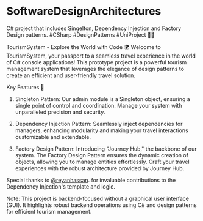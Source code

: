 # SoftwareDesignArchitectures
C# project that includes Singelton, Dependency Injection and Factory Design patterns. #CSharp #DesignPatterns #UniProject 🚀🌐

TourismSystem - Explore the World with Code 🌍
Welcome to TourismSystem, your passport to a seamless travel experience in the world of C# console applications! This prototype project is a powerful tourism management system that leverages the elegance of design patterns to create an efficient and user-friendly travel solution.

Key Features 🚀

1. Singleton Pattern: Our admin module is a Singleton object, ensuring a single point of control and coordination. Manage your system with unparalleled precision and security.

2. Dependency Injection Pattern: Seamlessly inject dependencies for managers, enhancing modularity and making your travel interactions customizable and extendable.

3. Factory Design Pattern: Introducing "Journey Hub," the backbone of our system. The Factory Design Pattern ensures the dynamic creation of objects, allowing you to manage entities effortlessly. Craft your travel experiences with the robust architecture provided by Journey Hub.

Special thanks to [@reyanhassan](https://github.com/reyanhassan). for invaluable contributions to the Dependency Injection's template and logic.

Note: This project is backend-focused without a graphical user interface (GUI). It highlights robust backend operations using C# and design patterns for efficient tourism management.
